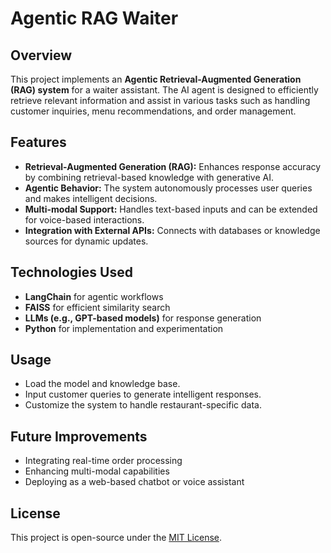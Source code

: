 # Agentic RAG Waiter  

## Overview  
This project implements an **Agentic Retrieval-Augmented Generation (RAG) system** for a waiter assistant. The AI agent is designed to efficiently retrieve relevant information and assist in various tasks such as handling customer inquiries, menu recommendations, and order management.  

## Features  
- **Retrieval-Augmented Generation (RAG):** Enhances response accuracy by combining retrieval-based knowledge with generative AI.  
- **Agentic Behavior:** The system autonomously processes user queries and makes intelligent decisions.  
- **Multi-modal Support:** Handles text-based inputs and can be extended for voice-based interactions.  
- **Integration with External APIs:** Connects with databases or knowledge sources for dynamic updates.  

## Technologies Used  
- **LangChain** for agentic workflows  
- **FAISS** for efficient similarity search  
- **LLMs (e.g., GPT-based models)** for response generation  
- **Python** for implementation and experimentation  

## Usage  
- Load the model and knowledge base.  
- Input customer queries to generate intelligent responses.  
- Customize the system to handle restaurant-specific data.  

## Future Improvements  
- Integrating real-time order processing  
- Enhancing multi-modal capabilities  
- Deploying as a web-based chatbot or voice assistant  

## License  
This project is open-source under the [MIT License](LICENSE).  
